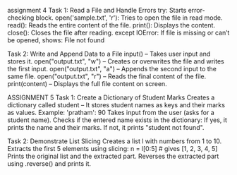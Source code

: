 assignment 4
Task 1: Read a File and Handle Errors
try: Starts error-checking block.
open('sample.txt', 'r'): Tries to open the file in read mode.
read(): Reads the entire content of the file.
print(): Displays the content.
close(): Closes the file after reading.
except IOError: If file is missing or can’t be opened, shows: File not found

Task 2: Write and Append Data to a File
input() – Takes user input and stores it.
open("output.txt", "w") – Creates or overwrites the file and writes the first input.
open("output.txt", "a") – Appends the second input to the same file.
open("output.txt", "r") – Reads the final content of the file.
print(content) – Displays the full file content on screen.

ASSIGNMENT 5
Task 1: Create a Dictionary of Student Marks
Creates a dictionary called student
– It stores student names as keys and their marks as values.
   Example: 'pratham': 90
Takes input from the user (asks for a student name).
Checks if the entered name exists in the dictionary:
  If yes, it prints the name and their marks.
  If not, it prints "student not found".

Task 2: Demonstrate List Slicing
Creates a list l with numbers from 1 to 10.
Extracts the first 5 elements using slicing:
 n = l[0:5]  # gives [1, 2, 3, 4, 5]
Prints the original list and the extracted part.
Reverses the extracted part using .reverse() and prints it.
